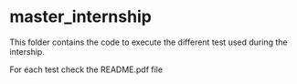 # master_internship

This folder contains the code to execute the different test used during the intership.

For each test check the README.pdf file

